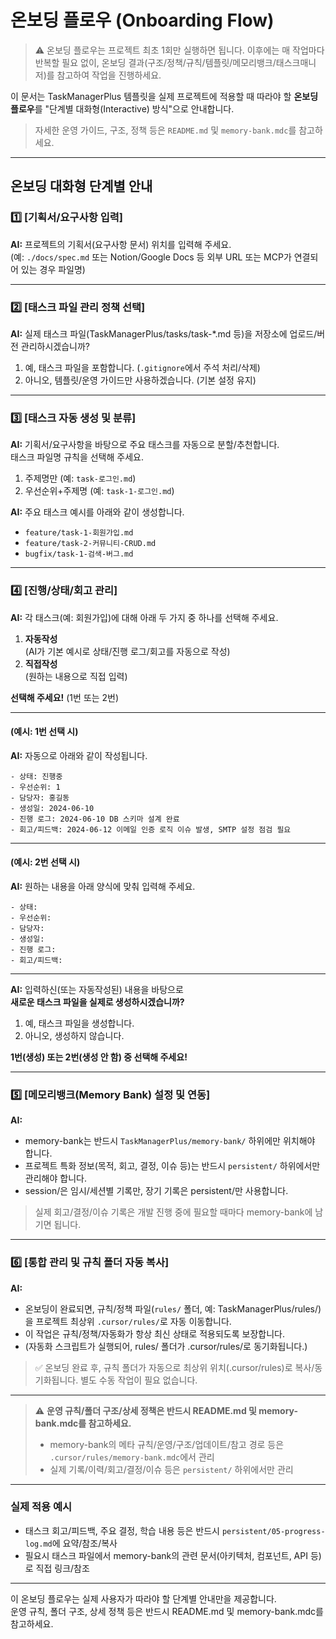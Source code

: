 # 온보딩 플로우 (Onboarding Flow)

> ⚠️ 온보딩 플로우는 프로젝트 최초 1회만 실행하면 됩니다. 이후에는 매 작업마다 반복할 필요 없이, 온보딩 결과(구조/정책/규칙/템플릿/메모리뱅크/태스크매니저)를 참고하여 작업을 진행하세요.

이 문서는 TaskManagerPlus 템플릿을 실제 프로젝트에 적용할 때 따라야 할 **온보딩 플로우**를 "단계별 대화형(Interactive) 방식"으로 안내합니다.

> 자세한 운영 가이드, 구조, 정책 등은 `README.md` 및 `memory-bank.mdc`를 참고하세요.

---

## 온보딩 대화형 단계별 안내

### 1️⃣ [기획서/요구사항 입력]

**AI:**
프로젝트의 기획서(요구사항 문서) 위치를 입력해 주세요.  
(예: `./docs/spec.md` 또는 Notion/Google Docs 등 외부 URL 또는 MCP가 연결되어 있는 경우 파일명)

---

### 2️⃣ [태스크 파일 관리 정책 선택]

**AI:**
실제 태스크 파일(TaskManagerPlus/tasks/task-\*.md 등)을 저장소에 업로드/버전 관리하시겠습니까?

1. 예, 태스크 파일을 포함합니다. (`.gitignore`에서 주석 처리/삭제)
2. 아니오, 템플릿/운영 가이드만 사용하겠습니다. (기본 설정 유지)

---

### 3️⃣ [태스크 자동 생성 및 분류]

**AI:**
기획서/요구사항을 바탕으로 주요 태스크를 자동으로 분할/추천합니다.  
태스크 파일명 규칙을 선택해 주세요.

1. 주제명만 (예: `task-로그인.md`)
2. 우선순위+주제명 (예: `task-1-로그인.md`)

**AI:**
주요 태스크 예시를 아래와 같이 생성합니다.

- `feature/task-1-회원가입.md`
- `feature/task-2-커뮤니티-CRUD.md`
- `bugfix/task-1-검색-버그.md`

---

### 4️⃣ [진행/상태/회고 관리]

**AI:**
각 태스크(예: 회원가입)에 대해 아래 두 가지 중 하나를 선택해 주세요.

1. **자동작성**  
   (AI가 기본 예시로 상태/진행 로그/회고를 자동으로 작성)
2. **직접작성**  
   (원하는 내용으로 직접 입력)

**선택해 주세요!** (1번 또는 2번)

---

#### (예시: 1번 선택 시)

**AI:**
자동으로 아래와 같이 작성됩니다.

```
- 상태: 진행중
- 우선순위: 1
- 담당자: 홍길동
- 생성일: 2024-06-10
- 진행 로그: 2024-06-10 DB 스키마 설계 완료
- 회고/피드백: 2024-06-12 이메일 인증 로직 이슈 발생, SMTP 설정 점검 필요
```

---

#### (예시: 2번 선택 시)

**AI:**
원하는 내용을 아래 양식에 맞춰 입력해 주세요.

```
- 상태:
- 우선순위:
- 담당자:
- 생성일:
- 진행 로그:
- 회고/피드백:
```

---

**AI:**
입력하신(또는 자동작성된) 내용을 바탕으로  
**새로운 태스크 파일을 실제로 생성하시겠습니까?**

1. 예, 태스크 파일을 생성합니다.
2. 아니오, 생성하지 않습니다.

**1번(생성) 또는 2번(생성 안 함) 중 선택해 주세요!**

---

### 5️⃣ [메모리뱅크(Memory Bank) 설정 및 연동]

**AI:**

- memory-bank는 반드시 `TaskManagerPlus/memory-bank/` 하위에만 위치해야 합니다.
- 프로젝트 특화 정보(목적, 회고, 결정, 이슈 등)는 반드시 `persistent/` 하위에서만 관리해야 합니다.
- session/은 임시/세션별 기록만, 장기 기록은 persistent/만 사용합니다.

> 실제 회고/결정/이슈 기록은 개발 진행 중에 필요할 때마다 memory-bank에 남기면 됩니다.

---

### 6️⃣ [통합 관리 및 규칙 폴더 자동 복사]

**AI:**

- 온보딩이 완료되면, 규칙/정책 파일(`rules/` 폴더, 예: TaskManagerPlus/rules/)을 프로젝트 최상위 `.cursor/rules/`로 자동 이동합니다.
- 이 작업은 규칙/정책/자동화가 항상 최신 상태로 적용되도록 보장합니다.
- (자동화 스크립트가 실행되어, rules/ 폴더가 .cursor/rules/로 동기화됩니다.)

> ✅ 온보딩 완료 후, 규칙 폴더가 자동으로 최상위 위치(.cursor/rules)로 복사/동기화됩니다. 별도 수동 작업이 필요 없습니다.

---

> ⚠️ **운영 규칙/폴더 구조/상세 정책은 반드시 README.md 및 memory-bank.mdc를 참고하세요.**
>
> - memory-bank의 메타 규칙/운영/구조/업데이트/참고 경로 등은 `.cursor/rules/memory-bank.mdc`에서 관리
> - 실제 기록/이력/회고/결정/이슈 등은 `persistent/` 하위에서만 관리

---

### 실제 적용 예시

- 태스크 회고/피드백, 주요 결정, 학습 내용 등은 반드시 `persistent/05-progress-log.md`에 요약/참조/복사
- 필요시 태스크 파일에서 memory-bank의 관련 문서(아키텍처, 컴포넌트, API 등)로 직접 링크/참조

---

이 온보딩 플로우는 실제 사용자가 따라야 할 단계별 안내만을 제공합니다.  
운영 규칙, 폴더 구조, 상세 정책 등은 반드시 README.md 및 memory-bank.mdc를 참고하세요.
